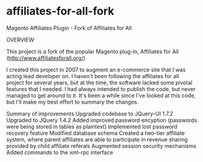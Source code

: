 affiliates-for-all-fork
=======================

Magento Affiliates Plugin - Fork of Affiliates for All

OVERVIEW

This project is a fork of the popular Magento plug-in, Affiliates for All 
(http://www.affiliatesforall.org/)

I created this project in 2007 to augment an e-commerce site that I was acting 
lead developer on. I haven't been following the affiliates for all project for 
several years, but at the time, the software lacked some pivotal features that I
 needed. I had always intended to publish the code, but never managed to get 
around to it. It's been a while since I've looked at this code, but I'll make my
 best effort to summary the changes.

Summary of improvements
Upgraded codebase to JQuery-UI 1.7.2
Upgraded to JQuery 1.4.2
Added improved password encyption (passwords were being stored in tables as plaintext)
Implemented lost password recovery feature
Modified database schema
Created a two-tier affiliate system, where parent affiliates are able to 
participate in revenue sharing provided by child affiliate referals
Augmented session security mechanisms
Added commands to the xml-rpc interface
